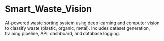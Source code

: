 # Smart_Waste_Vision
AI-powered waste sorting system using deep learning and computer vision to classify waste (plastic, organic, metal). Includes dataset generation, training pipeline, API, dashboard, and database logging.
